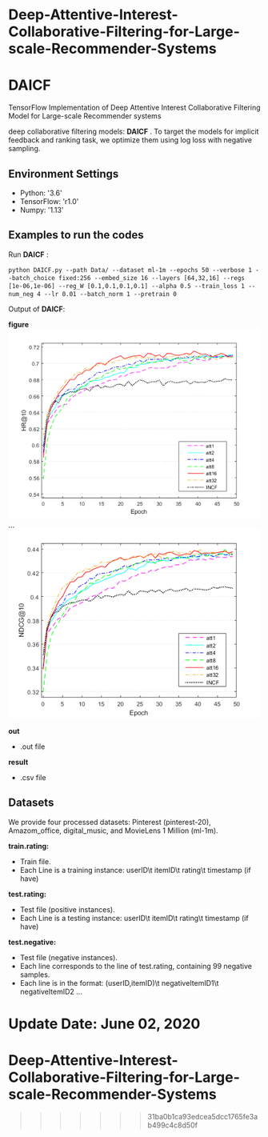 # Deep-Attentive-Interest-Collaborative-Filtering-for-Large-scale-Recommender-Systems

# DAICF
TensorFlow Implementation of Deep Attentive Interest Collaborative Filtering Model for Large-scale Recommender systems


deep collaborative filtering models: **DAICF** . To target the models for implicit feedback and ranking task, we optimize them using log loss with negative sampling.


## Environment Settings
- Python: '3.6'
- TensorFlow: 'r1.0'
- Numpy: '1.13'

## Examples to run the codes
Run **DAICF** :
```
python DAICF.py --path Data/ --dataset ml-1m --epochs 50 --verbose 1 --batch_choice fixed:256 --embed_size 16 --layers [64,32,16] --regs [1e-06,1e-06] --reg_W [0.1,0.1,0.1,0.1] --alpha 0.5 --train_loss 1 --num_neg 4 --lr 0.01 --batch_norm 1 --pretrain 0
```
Output of **DAICF**:  

**figure**
![](figure/att_HR.png)  
...  
![](figure/att_NDCG.png)

**out**
- .out file

**result**
- .csv file

## Datasets
We provide four processed datasets:  Pinterest (pinterest-20), Amazom_office, digital_music, and MovieLens 1 Million (ml-1m).

**train.rating:**
- Train file.
- Each Line is a training instance: userID\t itemID\t rating\t timestamp (if have)

**test.rating:**
- Test file (positive instances).
- Each Line is a testing instance: userID\t itemID\t rating\t timestamp (if have)

**test.negative:**
- Test file (negative instances).
- Each line corresponds to the line of test.rating, containing 99 negative samples.
- Each line is in the format: (userID,itemID)\t negativeItemID1\t negativeItemID2 ...

Update Date: June 02, 2020
=======
# Deep-Attentive-Interest-Collaborative-Filtering-for-Large-scale-Recommender-Systems
>>>>>>> 31ba0b1ca93edcea5dcc1765fe3ab499c4c8d50f
